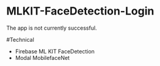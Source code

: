 # MLKIT-FaceDetection-Login

The app is not currently successful.

#Technical 
- Firebase ML KIT FaceDetection
- Modal MobilefaceNet
